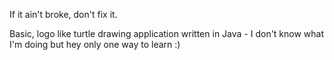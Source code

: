 If it ain't broke, don't fix it.

Basic, logo like turtle drawing application written in Java -
I don't know what I'm doing but hey only one way to learn :)
